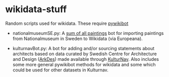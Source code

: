 wikidata-stuff
==============

Random scripts used for wikidata. These require [pywikibot](https://github.com/wikimedia/pywikibot-core)

* nationalmuseumSE.py: A [sum of all paintings](http://www.wikidata.org/wiki/Wikidata:WikiProject_sum_of_all_paintings)
bot for importing paintings from Nationalmuseum in Sweden to Wikidata
(via Europeana).

* kulturnavBot.py: A bot for adding and/or sourcing statements about
architects based on data curated by Swedish Centre for Architecture and Design
([ArkDes](http://www.arkdes.se/)) made available through
[KulturNav](http://kulturnav.org/). Also includes some more general pywikibot
methods for wikidata and some which could be used for other datasets in
Kulturnav.
